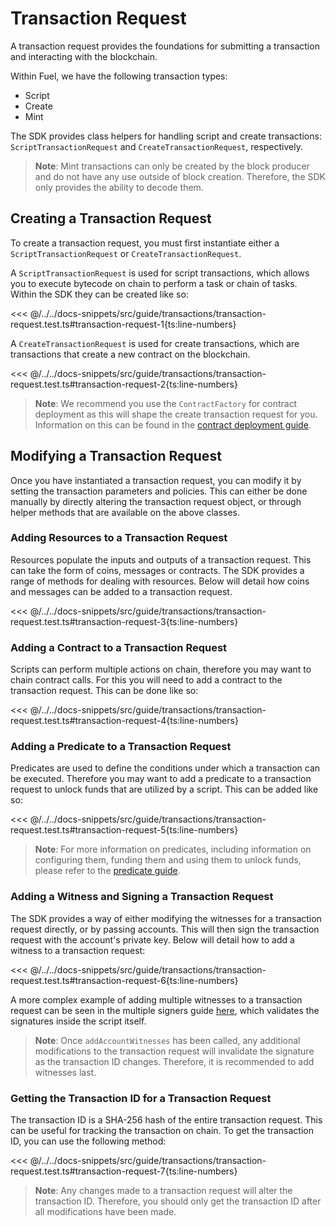 # Transaction Request

A transaction request provides the foundations for submitting a transaction and interacting with the blockchain.

Within Fuel, we have the following transaction types:

- Script
- Create
- Mint

The SDK provides class helpers for handling script and create transactions: `ScriptTransactionRequest` and `CreateTransactionRequest`, respectively.

> **Note**: Mint transactions can only be created by the block producer and do not have any use outside of block creation. Therefore, the SDK only provides the ability to decode them.

## Creating a Transaction Request

To create a transaction request, you must first instantiate either a `ScriptTransactionRequest` or `CreateTransactionRequest`.

A `ScriptTransactionRequest` is used for script transactions, which allows you to execute bytecode on chain to perform a task or chain of tasks. Within the SDK they can be created like so:

<<< @/../../docs-snippets/src/guide/transactions/transaction-request.test.ts#transaction-request-1{ts:line-numbers}

A `CreateTransactionRequest` is used for create transactions, which are transactions that create a new contract on the blockchain.

<<< @/../../docs-snippets/src/guide/transactions/transaction-request.test.ts#transaction-request-2{ts:line-numbers}

> **Note**: We recommend you use the `ContractFactory` for contract deployment as this will shape the create transaction request for you. Information on this can be found in the [contract deployment guide](../contracts/deploying-contracts.md#4-deploying-the-contract).

## Modifying a Transaction Request

Once you have instantiated a transaction request, you can modify it by setting the transaction parameters and policies. This can either be done manually by directly altering the transaction request object, or through helper methods that are available on the above classes.

### Adding Resources to a Transaction Request

Resources populate the inputs and outputs of a transaction request. This can take the form of coins, messages or contracts. The SDK provides a range of methods for dealing with resources. Below will detail how coins and messages can be added to a transaction request.

<<< @/../../docs-snippets/src/guide/transactions/transaction-request.test.ts#transaction-request-3{ts:line-numbers}

### Adding a Contract to a Transaction Request

Scripts can perform multiple actions on chain, therefore you may want to chain contract calls. For this you will need to add a contract to the transaction request. This can be done like so:

<<< @/../../docs-snippets/src/guide/transactions/transaction-request.test.ts#transaction-request-4{ts:line-numbers}

### Adding a Predicate to a Transaction Request

Predicates are used to define the conditions under which a transaction can be executed. Therefore you may want to add a predicate to a transaction request to unlock funds that are utilized by a script. This can be added like so:

<<< @/../../docs-snippets/src/guide/transactions/transaction-request.test.ts#transaction-request-5{ts:line-numbers}

> **Note**: For more information on predicates, including information on configuring them, funding them and using them to unlock funds, please refer to the [predicate guide](../contracts/predicates.md).

### Adding a Witness and Signing a Transaction Request

The SDK provides a way of either modifying the witnesses for a transaction request directly, or by passing accounts. This will then sign the transaction request with the account's private key. Below will detail how to add a witness to a transaction request:

<<< @/../../docs-snippets/src/guide/transactions/transaction-request.test.ts#transaction-request-6{ts:line-numbers}

A more complex example of adding multiple witnesses to a transaction request can be seen in the multiple signers guide [here](../cookbook/transactions-with-multiple-signers.md), which validates the signatures inside the script itself.

> **Note**: Once `addAccountWitnesses` has been called, any additional modifications to the transaction request will invalidate the signature as the transaction ID changes. Therefore, it is recommended to add witnesses last.

### Getting the Transaction ID for a Transaction Request

The transaction ID is a SHA-256 hash of the entire transaction request. This can be useful for tracking the transaction on chain. To get the transaction ID, you can use the following method:

<<< @/../../docs-snippets/src/guide/transactions/transaction-request.test.ts#transaction-request-7{ts:line-numbers}

> **Note**: Any changes made to a transaction request will alter the transaction ID. Therefore, you should only get the transaction ID after all modifications have been made.

